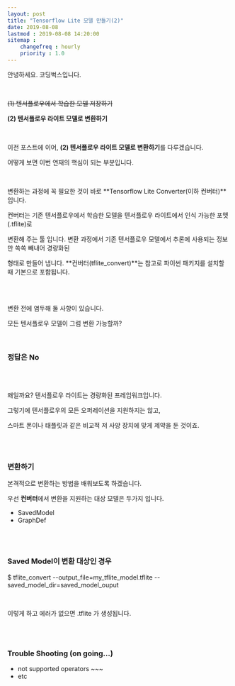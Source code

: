 ```yaml
---
layout: post
title: "Tensorflow Lite 모델 만들기(2)"
date: 2019-08-08
lastmod : 2019-08-08 14:20:00
sitemap :
	changefreq : hourly
	priority : 1.0
---
```


안녕하세요. 코딩벅스입니다. 

<br>

~~(1) 텐서플로우에서 학습한 모델 저장하기~~

**(2) 텐서플로우 라이트 모델로 변환하기**

<br>

이전 포스트에 이어,  **(2) 텐서플로우 라이트 모델로 변환하기**를 다루겠습니다. 

어떻게 보면 이번 연재의 핵심이 되는 부분입니다. 

<br>

변환하는 과정에 꼭 필요한 것이 바로 **Tensorflow Lite Converter(이하 컨버터)**입니다. 

컨버터는 기존 텐서플로우에서 학습한 모델을 텐서플로우 라이트에서 인식 가능한 포맷(.tflite)로

변환해 주는 툴 입니다. 변환 과정에서 기존 텐서플로우 모델에서 추론에 사용되는 정보만 쏙쏙 빼내어 경량화된

형태로 만들어 냅니다. **컨버터(tflite_convert)**는 참고로 파이썬 패키지를 설치할 때 기본으로 포함됩니다. 

<br>

<br>

변환 전에 염두해 둘 사항이 있습니다. 

모든 텐서플로우 모델이  그럼 변환 가능할까?

<br>

### 정답은 No

<br>

<br>

왜일까요?  텐서플로우 라이트는 경량화된 프레임워크입니다. 

그렇기에 텐서플로우의 모든 오퍼레이션을 지원하지는 않고, 

스마트 폰이나 태플릿과 같은 비교적 저 사양 장치에 맞게 제약을 둔 것이죠. 

<br>

<br>

### 변환하기 

본격적으로 변환하는 방법을 배워보도록 하겠습니다. 

우선 **컨버터**에서 변환을 지원하는 대상 모델은 두가지 입니다. 

* SavedModel
* GraphDef

<br>

<br>

### Saved Model이 변환 대상인 경우

$ tflite_convert  --output_file=my_tflite_model.tflite  --saved_model_dir=saved_model_ouput

<br>

이렇게 하고 에러가 없으면 .tflite 가 생성됩니다. 

<br>

<br>

### Trouble Shooting (on going...)

* not supported operators ~~~
* etc